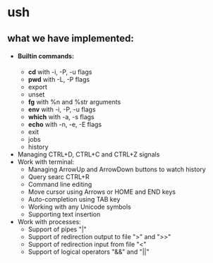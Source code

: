<h1>ush</h1>
<h2>what we have implemented:</h2>
<ul type="disc">
<li><h4>Builtin commands:</h4>
  <ul type="circle">
    <li><strong>cd</strong> with -i, -P, -u flags</li>
    <li><strong>pwd</strong> with -L, -P flags</li>
    <li>export</li>
    <li>unset</li>
    <li><strong>fg</strong> with %n and %str arguments</li>
    <li><strong>env</strong> with -i, -P, -u flags</li>
    <li><strong>which</strong> with -a, -s flags</li>
    <li><strong>echo</strong> with -n, -e, -E flags</li>
    <li>exit</li>
    <li>jobs</li>
    <li>history</li>
  </ul>
</li>
<li>Managing CTRL+D, CTRL+C and CTRL+Z signals</li>
<li>Work with terminal:
<ul type="circle">
  <li>Managing ArrowUp and ArrowDown buttons to watch history</li>
  <li>Query searc CTRL+R</li>
  <li>Command line editing</li>
  <li>Move cursor using Arrows or HOME and END keys</li>
  <li>Auto-completion using TAB key</li>
  <li>Working with any Unicode symbols</li>
  <li>Supporting text insertion</li>
</ul>
</li>
<li>Work with processes:
<ul type="circle">
  <li>Support of pipes "|"</li>
  <li>Support of redirection output to file ">" and ">>"</li>
  <li>Support of redirection input from file "<"</li>
  <li>Support of logical operators "&&" and "||"</li>
</ul>
</li>
</ul>
